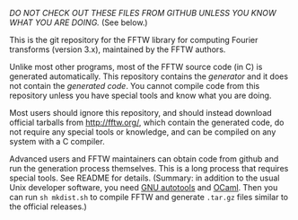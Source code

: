 *DO NOT CHECK OUT THESE FILES FROM GITHUB UNLESS YOU KNOW WHAT YOU ARE
DOING.*  (See below.)

This is the git repository for the FFTW library for computing Fourier
transforms (version 3.x), maintained by the FFTW authors.

Unlike most other programs, most of the FFTW source code (in C) is
generated automatically.  This repository contains the *generator* and
it does not contain the *generated code*.  You cannot compile code
from this repository unless you have special tools and know what you
are doing.

Most users should ignore this repository, and should instead download
official tarballs from http://fftw.org/, which contain the generated
code, do not require any special tools or knowledge, and can be
compiled on any system with a C compiler.

Advanced users and FFTW maintainers can obtain code from github and
run the generation process themselves.  This is a long process that
requires special tools.  See README for details.  (Summary: in
addition to the usual Unix developer software, you need [GNU
autotools](https://en.wikipedia.org/wiki/GNU_Build_System) and
[OCaml](http://www.ocaml.org/).  Then you can run `sh mkdist.sh`
to compile FFTW and generate `.tar.gz` files similar to the official
releases.)

